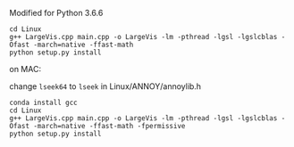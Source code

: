 Modified for Python 3.6.6

```
cd Linux
g++ LargeVis.cpp main.cpp -o LargeVis -lm -pthread -lgsl -lgslcblas -Ofast -march=native -ffast-math
python setup.py install
```
on MAC:

change `lseek64` to `lseek` in Linux/ANNOY/annoylib.h

```
conda install gcc
cd Linux
g++ LargeVis.cpp main.cpp -o LargeVis -lm -pthread -lgsl -lgslcblas -Ofast -march=native -ffast-math -fpermissive
python setup.py install
```
